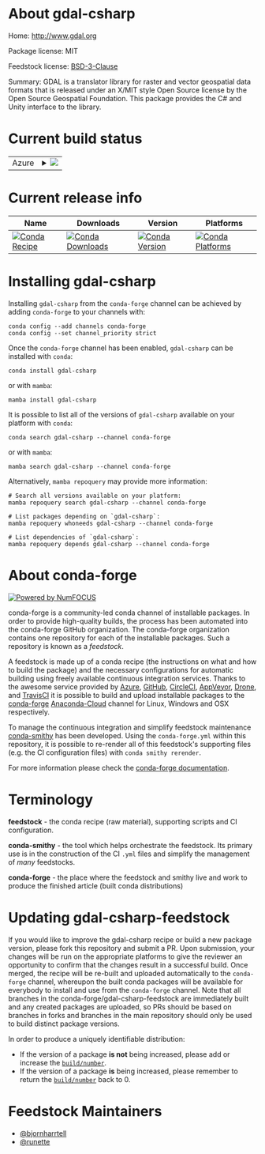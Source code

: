 About gdal-csharp
=================

Home: http://www.gdal.org

Package license: MIT

Feedstock license: [BSD-3-Clause](https://github.com/conda-forge/gdal-csharp-feedstock/blob/main/LICENSE.txt)

Summary: GDAL is a translator library for raster and vector geospatial data formats that is released under an
X/MIT style Open Source license by the Open Source Geospatial Foundation.
This package provides the C# and Unity interface to the library.


Current build status
====================


<table>
    
  <tr>
    <td>Azure</td>
    <td>
      <details>
        <summary>
          <a href="https://dev.azure.com/conda-forge/feedstock-builds/_build/latest?definitionId=12638&branchName=main">
            <img src="https://dev.azure.com/conda-forge/feedstock-builds/_apis/build/status/gdal-csharp-feedstock?branchName=main">
          </a>
        </summary>
        <table>
          <thead><tr><th>Variant</th><th>Status</th></tr></thead>
          <tbody><tr>
              <td>linux_64</td>
              <td>
                <a href="https://dev.azure.com/conda-forge/feedstock-builds/_build/latest?definitionId=12638&branchName=main">
                  <img src="https://dev.azure.com/conda-forge/feedstock-builds/_apis/build/status/gdal-csharp-feedstock?branchName=main&jobName=linux&configuration=linux_64_" alt="variant">
                </a>
              </td>
            </tr><tr>
              <td>osx_64</td>
              <td>
                <a href="https://dev.azure.com/conda-forge/feedstock-builds/_build/latest?definitionId=12638&branchName=main">
                  <img src="https://dev.azure.com/conda-forge/feedstock-builds/_apis/build/status/gdal-csharp-feedstock?branchName=main&jobName=osx&configuration=osx_64_" alt="variant">
                </a>
              </td>
            </tr><tr>
              <td>win_64</td>
              <td>
                <a href="https://dev.azure.com/conda-forge/feedstock-builds/_build/latest?definitionId=12638&branchName=main">
                  <img src="https://dev.azure.com/conda-forge/feedstock-builds/_apis/build/status/gdal-csharp-feedstock?branchName=main&jobName=win&configuration=win_64_" alt="variant">
                </a>
              </td>
            </tr>
          </tbody>
        </table>
      </details>
    </td>
  </tr>
</table>

Current release info
====================

| Name | Downloads | Version | Platforms |
| --- | --- | --- | --- |
| [![Conda Recipe](https://img.shields.io/badge/recipe-gdal--csharp-green.svg)](https://anaconda.org/conda-forge/gdal-csharp) | [![Conda Downloads](https://img.shields.io/conda/dn/conda-forge/gdal-csharp.svg)](https://anaconda.org/conda-forge/gdal-csharp) | [![Conda Version](https://img.shields.io/conda/vn/conda-forge/gdal-csharp.svg)](https://anaconda.org/conda-forge/gdal-csharp) | [![Conda Platforms](https://img.shields.io/conda/pn/conda-forge/gdal-csharp.svg)](https://anaconda.org/conda-forge/gdal-csharp) |

Installing gdal-csharp
======================

Installing `gdal-csharp` from the `conda-forge` channel can be achieved by adding `conda-forge` to your channels with:

```
conda config --add channels conda-forge
conda config --set channel_priority strict
```

Once the `conda-forge` channel has been enabled, `gdal-csharp` can be installed with `conda`:

```
conda install gdal-csharp
```

or with `mamba`:

```
mamba install gdal-csharp
```

It is possible to list all of the versions of `gdal-csharp` available on your platform with `conda`:

```
conda search gdal-csharp --channel conda-forge
```

or with `mamba`:

```
mamba search gdal-csharp --channel conda-forge
```

Alternatively, `mamba repoquery` may provide more information:

```
# Search all versions available on your platform:
mamba repoquery search gdal-csharp --channel conda-forge

# List packages depending on `gdal-csharp`:
mamba repoquery whoneeds gdal-csharp --channel conda-forge

# List dependencies of `gdal-csharp`:
mamba repoquery depends gdal-csharp --channel conda-forge
```


About conda-forge
=================

[![Powered by
NumFOCUS](https://img.shields.io/badge/powered%20by-NumFOCUS-orange.svg?style=flat&colorA=E1523D&colorB=007D8A)](https://numfocus.org)

conda-forge is a community-led conda channel of installable packages.
In order to provide high-quality builds, the process has been automated into the
conda-forge GitHub organization. The conda-forge organization contains one repository
for each of the installable packages. Such a repository is known as a *feedstock*.

A feedstock is made up of a conda recipe (the instructions on what and how to build
the package) and the necessary configurations for automatic building using freely
available continuous integration services. Thanks to the awesome service provided by
[Azure](https://azure.microsoft.com/en-us/services/devops/), [GitHub](https://github.com/),
[CircleCI](https://circleci.com/), [AppVeyor](https://www.appveyor.com/),
[Drone](https://cloud.drone.io/welcome), and [TravisCI](https://travis-ci.com/)
it is possible to build and upload installable packages to the
[conda-forge](https://anaconda.org/conda-forge) [Anaconda-Cloud](https://anaconda.org/)
channel for Linux, Windows and OSX respectively.

To manage the continuous integration and simplify feedstock maintenance
[conda-smithy](https://github.com/conda-forge/conda-smithy) has been developed.
Using the ``conda-forge.yml`` within this repository, it is possible to re-render all of
this feedstock's supporting files (e.g. the CI configuration files) with ``conda smithy rerender``.

For more information please check the [conda-forge documentation](https://conda-forge.org/docs/).

Terminology
===========

**feedstock** - the conda recipe (raw material), supporting scripts and CI configuration.

**conda-smithy** - the tool which helps orchestrate the feedstock.
                   Its primary use is in the construction of the CI ``.yml`` files
                   and simplify the management of *many* feedstocks.

**conda-forge** - the place where the feedstock and smithy live and work to
                  produce the finished article (built conda distributions)


Updating gdal-csharp-feedstock
==============================

If you would like to improve the gdal-csharp recipe or build a new
package version, please fork this repository and submit a PR. Upon submission,
your changes will be run on the appropriate platforms to give the reviewer an
opportunity to confirm that the changes result in a successful build. Once
merged, the recipe will be re-built and uploaded automatically to the
`conda-forge` channel, whereupon the built conda packages will be available for
everybody to install and use from the `conda-forge` channel.
Note that all branches in the conda-forge/gdal-csharp-feedstock are
immediately built and any created packages are uploaded, so PRs should be based
on branches in forks and branches in the main repository should only be used to
build distinct package versions.

In order to produce a uniquely identifiable distribution:
 * If the version of a package **is not** being increased, please add or increase
   the [``build/number``](https://docs.conda.io/projects/conda-build/en/latest/resources/define-metadata.html#build-number-and-string).
 * If the version of a package **is** being increased, please remember to return
   the [``build/number``](https://docs.conda.io/projects/conda-build/en/latest/resources/define-metadata.html#build-number-and-string)
   back to 0.

Feedstock Maintainers
=====================

* [@bjornharrtell](https://github.com/bjornharrtell/)
* [@runette](https://github.com/runette/)

